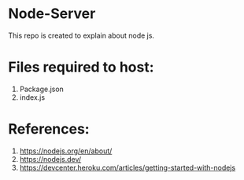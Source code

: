 # Node-Server
This repo is created to explain about node js.

# Files required to host:
1. Package.json
2.  index.js

# References:
1. https://nodejs.org/en/about/
2. https://nodejs.dev/
3. https://devcenter.heroku.com/articles/getting-started-with-nodejs
